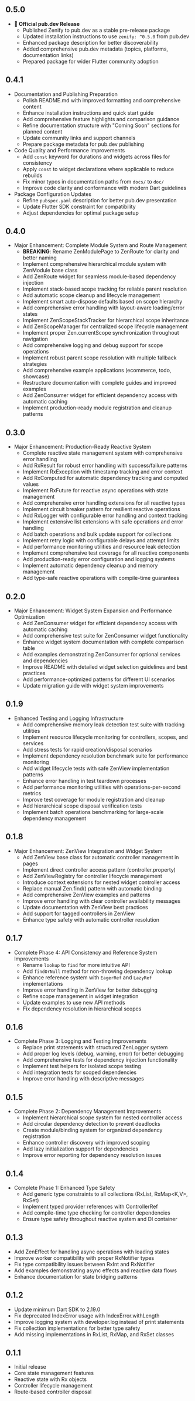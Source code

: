 ## 0.5.0

* **🚀 Official pub.dev Release**
  * Published Zenify to pub.dev as a stable pre-release package
  * Updated installation instructions to use `zenify: ^0.5.0` from pub.dev
  * Enhanced package description for better discoverability
  * Added comprehensive pub.dev metadata (topics, platforms, documentation links)
  * Prepared package for wider Flutter community adoption


## 0.4.1

* Documentation and Publishing Preparation
  * Polish README.md with improved formatting and comprehensive content
  * Enhance installation instructions and quick start guide
  * Add comprehensive feature highlights and comparison guidance
  * Refine documentation structure with "Coming Soon" sections for planned content
  * Update community links and support channels
  * Prepare package metadata for pub.dev publishing
* Code Quality and Performance Improvements
  * Add `const` keyword for durations and widgets across files for consistency
  * Apply `const` to widget declarations where applicable to reduce rebuilds
  * Fix minor typos in documentation paths from `docs/` to `doc/`
  * Improve code clarity and conformance with modern Dart guidelines
* Package Configuration Updates
  * Refine `pubspec.yaml` description for better pub.dev presentation
  * Update Flutter SDK constraint for compatibility
  * Adjust dependencies for optimal package setup


## 0.4.0

* Major Enhancement: Complete Module System and Route Management
  * **BREAKING**: Rename ZenModulePage to ZenRoute for clarity and better naming
  * Implement comprehensive hierarchical module system with ZenModule base class
  * Add ZenRoute widget for seamless module-based dependency injection
  * Implement stack-based scope tracking for reliable parent resolution
  * Add automatic scope cleanup and lifecycle management
  * Implement smart auto-dispose defaults based on scope hierarchy
  * Add comprehensive error handling with layout-aware loading/error states
  * Implement ZenScopeStackTracker for hierarchical scope inheritance
  * Add ZenScopeManager for centralized scope lifecycle management
  * Implement proper Zen.currentScope synchronization throughout navigation
  * Add comprehensive logging and debug support for scope operations
  * Implement robust parent scope resolution with multiple fallback strategies
  * Add comprehensive example applications (ecommerce, todo, showcase)
  * Restructure documentation with complete guides and improved examples
  * Add ZenConsumer widget for efficient dependency access with automatic caching
  * Implement production-ready module registration and cleanup patterns

## 0.3.0

* Major Enhancement: Production-Ready Reactive System
  * Complete reactive state management system with comprehensive error handling
  * Add RxResult<T> for robust error handling with success/failure patterns
  * Implement RxException with timestamp tracking and error context
  * Add RxComputed for automatic dependency tracking and computed values
  * Implement RxFuture for reactive async operations with state management
  * Add comprehensive error handling extensions for all reactive types
  * Implement circuit breaker pattern for resilient reactive operations
  * Add RxLogger with configurable error handling and context tracking
  * Implement extensive list extensions with safe operations and error handling
  * Add batch operations and bulk update support for collections
  * Implement retry logic with configurable delays and attempt limits
  * Add performance monitoring utilities and resource leak detection
  * Implement comprehensive test coverage for all reactive components
  * Add production-ready error configuration and logging systems
  * Implement automatic dependency cleanup and memory management
  * Add type-safe reactive operations with compile-time guarantees

## 0.2.0

* Major Enhancement: Widget System Expansion and Performance Optimization
  * Add ZenConsumer widget for efficient dependency access with automatic caching
  * Add comprehensive test suite for ZenConsumer widget functionality
  * Enhance widget system documentation with complete comparison table
  * Add examples demonstrating ZenConsumer for optional services and dependencies
  * Improve README with detailed widget selection guidelines and best practices
  * Add performance-optimized patterns for different UI scenarios
  * Update migration guide with widget system improvements

## 0.1.9

* Enhanced Testing and Logging Infrastructure
  * Add comprehensive memory leak detection test suite with tracking utilities
  * Implement resource lifecycle monitoring for controllers, scopes, and services
  * Add stress tests for rapid creation/disposal scenarios
  * Implement dependency resolution benchmark suite for performance monitoring
  * Add widget lifecycle tests with safe ZenView implementation patterns
  * Enhance error handling in test teardown processes
  * Add performance monitoring utilities with operations-per-second metrics
  * Improve test coverage for module registration and cleanup
  * Add hierarchical scope disposal verification tests
  * Implement batch operations benchmarking for large-scale dependency management

## 0.1.8

* Major Enhancement: ZenView Integration and Widget System
  * Add ZenView base class for automatic controller management in pages
  * Implement direct controller access pattern (controller.property)
  * Add ZenViewRegistry for controller lifecycle management
  * Introduce context extensions for nested widget controller access
  * Replace manual Zen.find() pattern with automatic binding
  * Add comprehensive ZenView examples and patterns
  * Improve error handling with clear controller availability messages
  * Update documentation with ZenView best practices
  * Add support for tagged controllers in ZenView
  * Enhance type safety with automatic controller resolution

## 0.1.7

* Complete Phase 4: API Consistency and Reference System Improvements
  * Rename `lookup` to `find` for more intuitive API
  * Add `findOrNull` method for non-throwing dependency lookup
  * Enhance reference system with `EagerRef` and `LazyRef` implementations
  * Improve error handling in ZenView for better debugging
  * Refine scope management in widget integration
  * Update examples to use new API methods
  * Fix dependency resolution in hierarchical scopes

## 0.1.6

* Complete Phase 3: Logging and Testing Improvements
  * Replace print statements with structured ZenLogger system
  * Add proper log levels (debug, warning, error) for better debugging
  * Add comprehensive tests for dependency injection functionality
  * Implement test helpers for isolated scope testing
  * Add integration tests for scoped dependencies
  * Improve error handling with descriptive messages

## 0.1.5

* Complete Phase 2: Dependency Management Improvements
  * Implement hierarchical scope system for nested controller access
  * Add circular dependency detection to prevent deadlocks
  * Create module/binding system for organized dependency registration
  * Enhance controller discovery with improved scoping
  * Add lazy initialization support for dependencies
  * Improve error reporting for dependency resolution issues

## 0.1.4

* Complete Phase 1: Enhanced Type Safety
  * Add generic type constraints to all collections (RxList<E>, RxMap<K,V>, RxSet<E>)
  * Implement typed provider references with ControllerRef<T>
  * Add compile-time type checking for controller dependencies
  * Ensure type safety throughout reactive system and DI container

## 0.1.3

* Add ZenEffect for handling async operations with loading states
* Improve worker compatibility with proper RxNotifier types
* Fix type compatibility issues between RxInt and RxNotifier
* Add examples demonstrating async effects and reactive data flows
* Enhance documentation for state bridging patterns

## 0.1.2

* Update minimum Dart SDK to 2.19.0
* Fix deprecated IndexError usage with IndexError.withLength
* Improve logging system with developer.log instead of print statements
* Fix collection implementations for better type safety
* Add missing implementations in RxList, RxMap, and RxSet classes

## 0.1.1

* Initial release
* Core state management features
* Reactive state with Rx objects
* Controller lifecycle management
* Route-based controller disposal